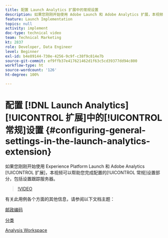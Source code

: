 ```yaml
---
title: 配置 Launch Analytics 扩展中的常规设置
description: 如果您刚刚开始使用 Adobe Launch 和 Adobe Analytics 扩展，本视频可以帮助您完成配置的常规设置部分，包括设置跟踪服务器。
feature: Launch Implementation
topics: null
activity: implement
doc-type: technical video
team: Technical Marketing
kt: 2837
role: Developer, Data Engineer
level: Beginner
exl-id: b4e89144-730e-4256-9c9f-c38f9c814e7b
source-git-commit: ef9ffb37e417621462d1f63c5cd39377dd94c800
workflow-type: ht
source-wordcount: '126'
ht-degree: 100%

---
```


# 配置 [!DNL Launch Analytics] [!UICONTROL 扩展]中的[!UICONTROL 常规]设置 {#configuring-general-settings-in-the-launch-analytics-extension}

如果您刚刚开始使用 Experience Platform Launch 和 Adobe Analytics [!UICONTROL 扩展]，本视频可以帮助您完成配置的[!UICONTROL 常规]设置部分，包括设置跟踪服务器。

>[!VIDEO](https://video.tv.adobe.com/v/27093/?quality=9)

有关此用例各个方面的其他信息，请参阅以下文档主题：

[邮政编码](https://experienceleague.adobe.com/docs/analytics/components/dimensions/zip-code.html?lang=zh-Hans)

[分类](https://experienceleague.adobe.com/docs/analytics/components/classifications/c-classifications.html)

[Analysis Workspace](https://experienceleague.adobe.com/docs/analytics/analyze/analysis-workspace/analysis-workspace-features.html)
